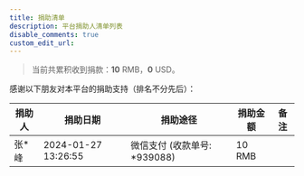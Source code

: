 ```yaml
---
title: 捐助清单
description: 平台捐助人清单列表
disable_comments: true
custom_edit_url:
---
```


> 当前共累积收到捐款：**10** RMB，**0** USD。

感谢以下朋友对本平台的捐助支持（排名不分先后）：

| 捐助人 | 捐助日期 | 捐助途径 | 捐助金额 | 备注 |
| -------- | ------ | ------ | ------- | --- |
| 张*峰 | 2024-01-27 13:26:55 | 微信支付 (收款单号: *939088) | 10 RMB |  |
